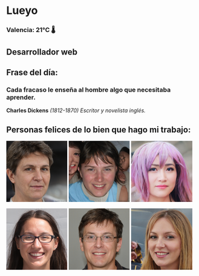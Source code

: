 # Lueyo
### Valencia:  21°C 🌡️
## Desarrollador web
## Frase del día:
<!-- START QUOTE -->
### Cada fracaso le enseña al hombre algo que necesitaba aprender.
**Charles Dickens** *(1812-1870) Escritor y novelista inglés.*
<!-- END QUOTE -->






## Personas felices de lo bien que hago mi trabajo:

<p float="left">
  <img src="src/image_0.png" width="32%" />
  <img src="src/image_1.png" width="32%" /> 
  <img src="src/image_2.png" width="32%" />
</p>
<p float="left">
  <img src="src/image_3.png" width="32%" />
  <img src="src/image_4.png" width="32%" /> 
  <img src="src/image_5.png" width="32%" />
</p>
